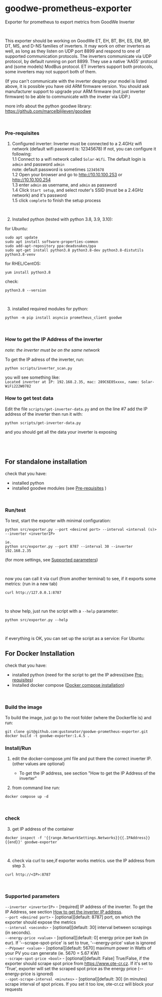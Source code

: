 # goodwe-prometheus-exporter
Exporter for prometheus to export metrics from GoodWe Inverter

</br>

This exporter should be working on GoodWe ET, EH, BT, BH, ES, EM, BP, DT, MS, and D-NS families of inverters. It may work on other inverters as well, as long as they listen on UDP port 8899 and respond to one of supported communication protocols. 
The inverters communicate via UDP protocol, by default running on port 8899. They use a native 'AA55' protocol and (some models) ModBus protocol. ET inverters support both protocols, some inverters may not support both of them.

(If you can't communicate with the inverter despite your model is listed above, it is possible you have old ARM firmware version. You should ask manufacturer support to upgrade your ARM firmware (not just inverter firmware) to be able to communicate with the inveter via UDP.)

more info about the python goodwe library: https://github.com/marcelblijleven/goodwe

</br>

### Pre-requisites
1. Configured inverter:
Inverter must be connected to a 2.4GHz wifi network (default wifi password is: 12345678)
If not, you can configure it following:</br>
  1.1 Connect to a wifi network called `Solar-Wifi`. The default login is `admin` and password `admin`</br>
	note:  default password is sometimes `12345678`</br>
  1.2 Open your browser and go to http://10.10.100.253 or http://10.10.100.254</br>
  1.3 enter `admin` as username, and `admin` as password</br>
  1.4 Click `Start setup`, and select router's SSID (must be a 2.4GHz network) and it's password</br>
  1.5 click `complete` to finish the setup process</br>
</br>

2. Installed python (tested with python 3.8, 3.9, 3.10):

for Ubuntu:
```
sudo apt update
sudo apt install software-properties-common
sudo add-apt-repository ppa:deadsnakes/ppa
sudo apt-get install python3.8 python3.8-dev python3.8-distutils python3.8-venv
```

for RHEL/CentOS:
```
yum install python3.8
```

check:
```
python3.8 --version
```

</br>


3. installed required  modules for python:
```
python -m pip install asyncio prometheus_client goodwe
```
</br>

### How to get the IP Address of the inverter
*note: the inverter must be on the same network*

To get the IP adress of the inverter, run:
```
python scripts/inverter_scan.py
```

you will see something like:</br> 
`Located inverter at IP: 192.168.2.35, mac: 289C6E05xxxx, name: Solar-WiFi222W0782`
</br>

### How to get test data

Edit the file `scripts/get-inverter-data.py` and on the line #7 add the IP address of the inverter
then run it with:
```
python scripts/get-inverter-data.py
```

and you should get all the data your inverter is exposing

</br></br>

## For standalone installation

check that you have:
- installed python
- installed goodwe modules
(see [Pre-requisites](https://github.com/gustonator/goodwe-prometheus-exporter#Pre-requisites) )
</br>

### Run/test

To test, start the exporter with minimal configuration:
```
python src/exporter.py --port <desired port> --interval <interval (s)> --inverter <inverterIP>

ie.
python src/exporter.py --port 8787 --interval 30 --inverter 192.168.2.35
```
(for more settings, see [Supported parameters](https://github.com/gustonator/goodwe-prometheus-exporter#supported-parameters))

</br>

now you can call it via curl (from another terminal) to see, if it exports some metrics:
(run in a new tab)
```
curl http://127.0.0.1:8787
```

</br>

to show help, just run the script with a `--help` parameter:
```
python src/exporter.py --help
```

</br>

if everything is OK, you can set up the script as a service:
For Ubuntu:
<documentation for debian system will follow>
</br>


## For Docker Installation

check that you have:
- installed python (need for the script to get the IP adress)(see [Pre-requisites](https://github.com/gustonator/goodwe-prometheus-exporter#Pre-requisites))
- Installed docker compose ([Docker compose installation](https://docs.docker.com.zh.xy2401.com/v17.12/compose/install/))
</br>

### Build the image
To build the image, just go to the root folder (where the Dockerfile is) and run:
```
git clone git@github.com:gustonator/goodwe-prometheus-exporter.git
docker build -t goodwe-exporter:1.4.5 .
```

### Install/Run
1. edit the docker-compose.yml file and put there the correct inverter IP. (other values are optional)
	- To get the IP address, see section "How to get the IP Address of the inverter"

2. from command line run:
```
docker compose up -d 
```
</br>


### check

3. get IP address of the container
```
docker inspect -f '{{range.NetworkSettings.Networks}}{{.IPAddress}}{{end}}' goodwe-exporter
```
</br>

4. check via curl to see,if exporter works metrics. use the IP address from step 3.
```
curl http://<IP>:8787
```
</br>

### Supported parameters

`--inverter <inverterIP>`	- [required] IP address of the inverter. To get the IP Address, see section [How to get the inverter IP address](https://github.com/gustonator/goodwe-prometheus-exporter#how-to-get-the-ip-address-of-the-inverter). </br>
`--port <desired port>`		- [optional][default: 8787] port, on which the exporter should expose the metrics</br>
`--interval <seconds>`		- [optional][default: 30] interval between scrapings (in seconds).</br>
`--energy-price <value>` 	- [optional][default: 0] energy price per kwh (in eur). If '--scrape-spot-price' is set to true, '--energy-price' value is ignored</br>
`--PVpower <value>`		- [optional][default: 5670] maximum power in Watts of your PV you can generate (ie. 5670 = 5.67 KW)</br>
`--scrape-spot-price <bool>`	- [optional][default: False] True/False, if the exporter should scrape spot price from https://www.ote-cr.cz. If it's set to 'True', exporter will set the scraped spot price as the energy price (--energy-price is ignored)</br>
`--spot-scrape-interval <minutes>` - [optional][default: 30] (in minutes) scrape interval of spot prices. If you set it too low, ote-cr.cz will block your requests</br></br>


